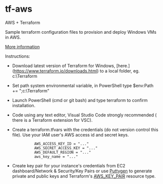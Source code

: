 # tf-aws
AWS + Terraform

Sample terraform configuration files to provision and deploy Windows VMs in AWS.  

[More information](https://www.terraform.io/docs/providers/aws/index.html)  

Instructions:
* Download latest version of Terraform for Windows, [here.] (https://www.terraform.io/downloads.html) to a local folder, eg. c:\Terraform
* Set path system environmental variable, in PowerShell type $env:Path += ";c:\Terraform"
* Launch PowerShell (cmd or git bash) and type terraform to confirm installation.
* Code using any text editor, Visual Studio Code strongly recommended ( there is a Terraform extension for VSC).
* Create a terraform.tfvars with the credentials (do not version control this file).  Use your IAM user's AWS access id and secret keys.

                AWS_ACCESS_KEY_ID = "..."  
                AWS_SECRET_ACCESS_KEY = "..."  
                AWS_DEFAULT_REGION = "..."  
                aws_key_name = "..."  

* Create key pair for your instance's credentials from EC2 dashboard/Network & Security/Key Pairs or use [Puttygen](https://the.earth.li/~sgtatham/putty/latest/x86/puttygen.exe) to generate private and public keys and Terraform's [AWS_KEY_PAIR](https://www.terraform.io/docs/providers/aws/r/key_pair.html) resource type.


